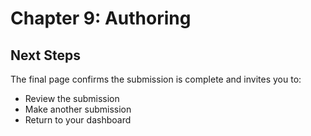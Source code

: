 # Chapter 9: Authoring
## Next Steps

The final page confirms the submission is complete and invites you to:
 * Review the submission
 * Make another submission
 * Return to your dashboard